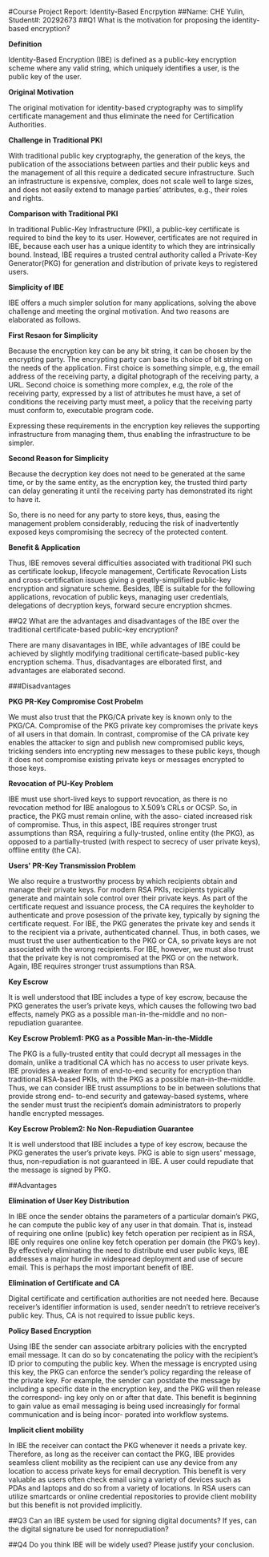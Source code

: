 #Course Project Report: Identity-Based Encrpytion
##Name: CHE Yulin, Student#: 20292673
##Q1
What is the motivation for proposing the identity-based encryption?

**Definition**

Identity-Based Encryption (IBE) is defined as a public-key encryption scheme where any valid string,
which uniquely identifies a user, is the public key of the user.

**Original Motivation**

The original motivation for identity-based cryptography was to simplify certificate management
and thus eliminate the need for Certification Authorities.

**Challenge in Traditional PKI**

With traditional public key cryptography, the generation of the keys,
the publication of the associations between parties and their public keys and
the management of all this require a dedicated secure infrastructure.
Such an infrastructure is expensive, complex, does not scale well to large sizes,
and does not easily extend to manage parties’ attributes, e.g., their roles and rights.

**Comparison with Traditional PKI**

In traditional Public-Key Infrastructure (PKI), a public-key certificate is required
to bind the key to its user. However, certificates are not required in IBE,
because each user has a unique identity to which they are intrinsically bound.
Instead, IBE requires a trusted central authority called a Private-Key Generator(PKG) for generation and distribution of private keys to registered users.

**Simplicity of IBE**

IBE offers a much simpler solution for many applications, solving the above challenge and meeting the orginal motivation.
And two reasons are elaborated as follows.

**First Resaon for Simplicity**

Because the encryption key can be any bit string, it can be chosen by
the encrypting party. The encrypting party can base its choice of bit
string on the needs of the application. First choice is something simple, e.g,
the email address of the receiving party, a digital photograph of the receiving party, a URL.
Second choice is something more complex, e.g, the role of the receiving party, expressed by a list
of attributes he must have, a set of conditions the receiving party must meet,
a policy that the receiving party must conform to, executable program code.

Expressing these requirements in the encryption key relieves the
supporting infrastructure from managing them, thus enabling the
infrastructure to be simpler.

**Second Reason for Simplicity**

Because the decryption key does not need to be generated at
the same time, or by the same entity, as the encryption key, the
trusted third party can delay generating it until the receiving
party has demonstrated its right to have it.

So, there is no need for any party to store keys,
thus, easing the management problem considerably, reducing the risk of inadvertently exposed keys
compromising the secrecy of the protected content.

**Benefit & Application**

Thus, IBE removes several difficulties associated with traditional PKI such
as certificate lookup, lifecycle management, Certificate Revocation Lists and
cross-certification issues giving a greatly-simplified public-key encryption and
signature scheme. Besides, IBE is suitable for the following applications, revocation of public keys, managing user credentials,
delegations of decryption keys, forward secure encryption shcmes.

##Q2
What are the advantages and disadvantages of the IBE over the traditional certificate-based public-key encryption?

There are many disavantages in IBE, while advantages of IBE could be achieved by slightly modifying
traditional certificate-based public-key encryption schema. Thus, disadvantages are elborated first, and
advantages are elaborated second.

###Disadvantages

**PKG PR-Key Compromise Cost Probelm**

We must also trust that the PKG/CA private key is known only to the PKG/CA.
Compromise of the PKG private key compromises the private keys of all users in that
domain. In contrast, compromise of the CA private key enables the attacker to sign and
publish new compromised public keys, tricking senders into encrypting new messages
to these public keys, though it does not compromise existing private keys or messages
encrypted to those keys.

**Revocation of PU-Key Problem**

IBE must use short-lived keys to support revocation, as there is no revocation method for IBE analogous to
X.509’s CRLs or OCSP. So, in practice, the PKG must remain online, with the asso-
ciated increased risk of compromise. Thus, in this aspect, IBE requires stronger trust
assumptions than RSA, requiring a fully-trusted, online entity (the PKG), as opposed to
a partially-trusted (with respect to secrecy of user private keys), offline entity (the CA).

**Users' PR-Key Transmission Problem**

We also require a trustworthy process by which recipients obtain and manage their
private keys. For modern RSA PKIs, recipients typically generate and maintain sole
control over their private keys. As part of the certificate request and issuance process,
the CA requires the keyholder to authenticate and prove posession of the private key,
typically by signing the certificate request. For IBE, the PKG generates the private key
and sends it to the recipient via a private, authenticated channel. Thus, in both cases, we
must trust the user authentication to the PKG or CA, so private keys are not associated
with the wrong recipients. For IBE, however, we must also trust that the private key
is not compromised at the PKG or on the network. Again, IBE requires stronger trust
assumptions than RSA.

**Key Escrow**

It is well understood that IBE includes a type of key escrow, because the PKG
generates the user’s private keys, which causes the following two bad effects,
namely PKG as a possible man-in-the-middle and no non-repudiation guarantee.

**Key Escrow Problem1: PKG as a Possible Man-in-the-Middle**

The PKG is a fully-trusted entity that could
decrypt all messages in the domain, unlike a traditional CA which has no access to user
private keys. IBE provides a weaker form of end-to-end security for encryption than
traditional RSA-based PKIs, with the PKG as a possible man-in-the-middle. Thus, we
can consider IBE trust assumptions to be in between solutions that provide strong end-
to-end security and gateway-based systems, where the sender must trust the recipient’s
domain administrators to properly handle encrypted messages.

**Key Escrow Problem2: No Non-Repudiation Guarantee**

It is well understood that IBE includes a type of key escrow, because the PKG
generates the user’s private keys. PKG is able to sign users' message, thus,
non-repudiation is not guaranteed in IBE. A user could repudiate that the message
is signed by PKG.

##Advantages

**Elimination of User Key Distribution**

In IBE once the sender obtains the parameters of a particular domain’s PKG,
he can compute the public key of any user in that
domain. That is, instead of requiring one online (public) key fetch operation per
recipient as in RSA, IBE only requires one online key fetch operation per domain
(the PKG’s key). By effectively eliminating the need to distribute end user public
keys, IBE addresses a major hurdle in widespread deployment and use of secure
email. This is perhaps the most important benefit of IBE.

**Elimination of Certificate and CA**

Digital certificate and certification authorities are not needed here.
Because receiver’s identifier information is used, sender needn’t to retrieve receiver’s public key.
Thus, CA is not required to issue public keys.

**Policy Based Encryption**

Using IBE the sender can associate arbitrary policies
with the encrypted email message. It can do so by concatenating the policy with the
recipient’s ID prior to computing the public key. When the message is encrypted
using this key, the PKG can enforce the sender’s policy regarding the release of
the private key. For example, the sender can postdate the message by including a
specific date in the encryption key, and the PKG will then release the correspond-
ing key only on or after that date. This benefit is beginning to gain value as email
messaging is being used increasingly for formal communication and is being incor-
porated into workflow systems.

**Implicit client mobility**

In IBE the receiver can contact the PKG whenever it needs
a private key. Therefore, as long as the receiver can contact the PKG, IBE provides
seamless client mobility as the recipient can use any device from any location to
access private keys for email decryption. This benefit is very valuable as users often
check email using a variety of devices such as PDAs and laptops and do so from
a variety of locations. In RSA users can utilize smartcards or online credential
repositories to provide client mobility but this benefit is not provided implicitly.


##Q3
Can an IBE system be used for signing digital documents? If yes, can the digital signature be used for nonrepudiation?

##Q4
Do you think IBE will be widely used? Please justify your conclusion.
